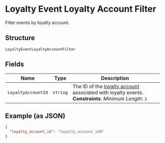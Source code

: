 
# Loyalty Event Loyalty Account Filter

Filter events by loyalty account.

## Structure

`LoyaltyEventLoyaltyAccountFilter`

## Fields

| Name | Type | Description |
|  --- | --- | --- |
| `LoyaltyAccountId` | `string` | The ID of the [loyalty account](#type-LoyaltyAccount) associated with loyalty events.<br>**Constraints**: *Minimum Length*: `1` |

## Example (as JSON)

```json
{
  "loyalty_account_id": "loyalty_account_id0"
}
```

